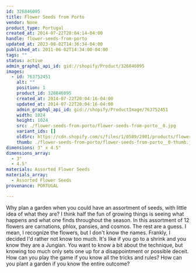 ```yaml
---
id: 326846095
title: Flower Seeds from Porto
vendor: None
product_type: Portugal
created_at: 2014-07-22T20:04:14-04:00
handle: flower-seeds-from-porto
updated_at: 2023-08-02T14:36:34-04:00
published_at: 2011-06-02T14:34:00-04:00
tags: ""
status: active
admin_graphql_api_id: gid://shopify/Product/326846095
images:
  - id: 763752451
    alt: ""
    position: 1
    product_id: 326846095
    created_at: 2014-07-22T20:04:16-04:00
    updated_at: 2014-07-22T20:04:16-04:00
    admin_graphql_api_id: gid://shopify/ProductImage/763752451
    width: 1024
    height: 1024
    src: ./flower-seeds-from-porto/flower-seeds-from-porto__0.jpg
    variant_ids: []
    oldSrc: https://cdn.shopify.com/s/files/1/0589/2901/products/flowers-2.jpeg?v=1406073856
    thumb: ./flower-seeds-from-porto/flower-seeds-from-porto__0-thumb.jpg
dimensions: 3" x 4.5"
dimensions_array:
  - 3"
  - 4.5"
materials: Assorted Flower Seeds
materials_array:
  - Assorted Flower Seeds
provenance: PORTUGAL

---
```


Why plan a garden when you could have an assortment of seeds, with little idea of what they are? I think half the fun of growing things is seeing what happens and what one finds throughout the season. In this assortment of 12 flowers are carnations, phlox, pansies, and cosmos. The rest are a guess. I mean, I recognize the flowers, but I don't know the names. Frankly, I decided I'd rather not know too much. It's like if you go to a shrink and you know they are a Jungian. You want to know a bit about the technique, but knowing too much only sets one up for a disappointment or possible deceit. How can you play the game if you know all the tricks and rules? How can you plant a garden if you know the entire outcome?